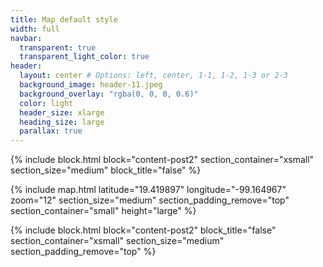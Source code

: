 ```yaml
---
title: Map default style
width: full
navbar:
  transparent: true
  transparent_light_color: true
header:
  layout: center # Options: left, center, 1-1, 1-2, 1-3 or 2-3
  background_image: header-11.jpeg
  background_overlay: "rgba(0, 0, 0, 0.6)"
  color: light
  header_size: xlarge
  heading_size: large
  parallax: true
---
```


{% include block.html 
  block="content-post2"
  section_container="xsmall"
  section_size="medium"
  block_title="false"
%}

{% include map.html 
  latitude="19.419897" 
  longitude="-99.164967" 
  zoom="12" 
  section_size="medium"
  section_padding_remove="top"
  section_container="small"
  height="large"
%}

{% include block.html 
  block="content-post2"
  block_title="false"
  section_container="xsmall"
  section_size="medium"
  section_padding_remove="top"
%}